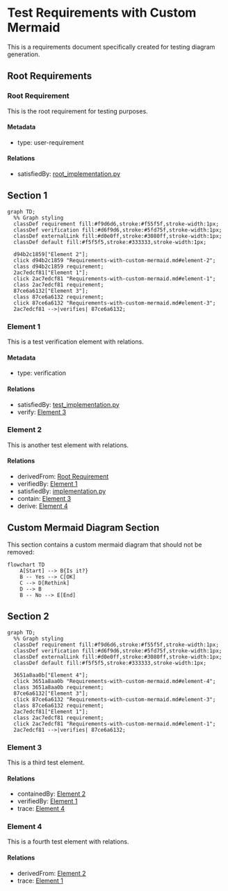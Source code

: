 # Test Requirements with Custom Mermaid

This is a requirements document specifically created for testing diagram generation.

## Root Requirements

### Root Requirement

This is the root requirement for testing purposes.

#### Metadata
  * type: user-requirement

#### Relations
  * satisfiedBy: [root_implementation.py](root_implementation.py)

## Section 1
```mermaid
graph TD;
  %% Graph styling
  classDef requirement fill:#f9d6d6,stroke:#f55f5f,stroke-width:1px;
  classDef verification fill:#d6f9d6,stroke:#5fd75f,stroke-width:1px;
  classDef externalLink fill:#d0e0ff,stroke:#3080ff,stroke-width:1px;
  classDef default fill:#f5f5f5,stroke:#333333,stroke-width:1px;

  d94b2c1859["Element 2"];
  click d94b2c1859 "Requirements-with-custom-mermaid.md#element-2";
  class d94b2c1859 requirement;
  2ac7edcf81["Element 1"];
  click 2ac7edcf81 "Requirements-with-custom-mermaid.md#element-1";
  class 2ac7edcf81 requirement;
  87ce6a6132["Element 3"];
  class 87ce6a6132 requirement;
  click 87ce6a6132 "Requirements-with-custom-mermaid.md#element-3";
  2ac7edcf81 -->|verifies| 87ce6a6132;
```


### Element 1

This is a test verification element with relations.

#### Metadata
  * type: verification

#### Relations
  * satisfiedBy: [test_implementation.py](test_implementation.py)
  * verify: [Element 3](#element-3)

### Element 2

This is another test element with relations.

#### Relations
  * derivedFrom: [Root Requirement](#root-requirement)
  * verifiedBy: [Element 1](#element-1)
  * satisfiedBy: [implementation.py](implementation.py)
  * contain: [Element 3](#element-3)
  * derive: [Element 4](#element-4)

## Custom Mermaid Diagram Section

This section contains a custom mermaid diagram that should not be removed:

```mermaid
flowchart TD
    A[Start] --> B{Is it?}
    B -- Yes --> C[OK]
    C --> D[Rethink]
    D --> B
    B -- No --> E[End]
```

## Section 2
```mermaid
graph TD;
  %% Graph styling
  classDef requirement fill:#f9d6d6,stroke:#f55f5f,stroke-width:1px;
  classDef verification fill:#d6f9d6,stroke:#5fd75f,stroke-width:1px;
  classDef externalLink fill:#d0e0ff,stroke:#3080ff,stroke-width:1px;
  classDef default fill:#f5f5f5,stroke:#333333,stroke-width:1px;

  3651a8aa0b["Element 4"];
  click 3651a8aa0b "Requirements-with-custom-mermaid.md#element-4";
  class 3651a8aa0b requirement;
  87ce6a6132["Element 3"];
  click 87ce6a6132 "Requirements-with-custom-mermaid.md#element-3";
  class 87ce6a6132 requirement;
  2ac7edcf81["Element 1"];
  class 2ac7edcf81 requirement;
  click 2ac7edcf81 "Requirements-with-custom-mermaid.md#element-1";
  2ac7edcf81 -->|verifies| 87ce6a6132;
```


### Element 3

This is a third test element.

#### Relations
  * containedBy: [Element 2](#element-2)
  * verifiedBy: [Element 1](#element-1)
  * trace: [Element 4](#element-4)

### Element 4

This is a fourth test element with relations.

#### Relations
  * derivedFrom: [Element 2](#element-2)
  * trace: [Element 1](#element-1)